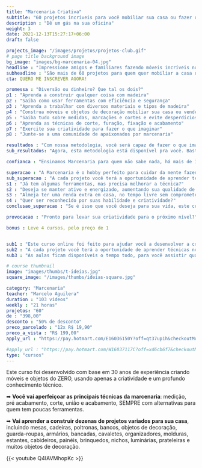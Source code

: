 ```yaml
---
title: "Marcenaria Criativa"
subtitle: "60 projetos incríveis para você mobiliar sua casa ou fazer um extra"
description : "Dê um gás na sua oficina"
weight: 3
date: 2021-12-13T15:27:17+06:00
draft: false

projects_image: "/images/projetos/projetos-club.gif"
# page title background image
bg_image: "images/bg-marcenaria-04.jpg"
headline : "Impressione amigos e familiares fazendo móveis incríveis no seu tempo livre"
subheadline : "São mais de 60 projetos para quem quer mobiliar a casa ou fazer uma grana, sem abrir mão da liberdade"
cta: QUERO ME INSCREVER AGORA!

promessa : "Diversão ou dinheiro? Que tal os dois?"
p1 : "Aprenda a construir qualquer coisa com madeira"
p2 : "Saiba como usar ferramentas com eficiência e segurança"
p3 : "Aprenda a trabalhar com diversos materiais e tipos de madeira"
p4 : "Construa móveis e objetos de decoração mobiliar sua casa ou vender"
p5 : "Saiba tudo sobre medidas, marcações e cortes e evite desperdícios"
p6 : "Aprenda as técnicas de corte, furação, fixação e acabamento"
p7 : "Exercite sua criatividade para fazer o que imaginar"
p8 : "Junte-se a uma comunidade de apaixonados por marcenaria"

resultados : "Com nossa metodologia, você será capaz de fazer o que imaginar"
sub_resultados: "Agora, esta metodologia está disponível pra você. Basta ver os resultados de alguns dos nossos alunos:"

confianca : "Ensinamos Marcenaria para quem não sabe nada, há mais de 11 anos"

superacao : "A Marcenaria é o hobby perfeito para cuidar da mente fazendo uma graninha extra"
sub_superacao : "A cada projeto você terá a oportunidade de aprender técnicas novas e ampliar o seu entendimento sobre marcenaria, até atingir o ponto em que você será capaz de fazer qualquer coisa que imaginar."
s1 : "Já tem algumas ferramentas, mas precisa melhorar a técnica?"
s2 : "Deseja se manter ativo e energizado, aumentando sua qualidade de vida?"
s3 : "Almeja ter uma renda extra em casa, no tempo livre sem comprometer o lazer?"
s4 : "Quer ser reconhecido por suas habilidade e criatividade?"
conclusao_superacao : "Se é isso que você deseja para sua vida, este curso é pra você"

provocacao : "Pronto para levar sua criatividade para o próximo nível?"

bonus : Leve 4 cursos, pelo preço de 1


sub1 : "Este curso online foi feito para ajudar você a desenvolver a criatividade enquanto coloca a mão na massa. Ou melhor, na madeira!"
sub2 : "A cada projeto você terá a oportunidade de aprender técnicas novas e ampliar o seu entendimento sobre marcenaria, até atingir o ponto em que você será capaz de fazer qualquer coisa que imaginar."
sub3 : "As aulas ficam disponíveis o tempo todo, para você assistir quando quiser e de onde quiser. E você terá acesso a um grupo exclusivo no Telegram, para resolver todas as suas dúvidas."

# course thumbnail
image: "images/thumbs/t-ideias.jpg"
square_image: "/images/thumbs/ideias-square.jpg"

category: "Marcenaria"
teacher: "Marcelo Aguilera"
duration : "103 vídeos"
weekly : "21 horas"
projetos: "60"
de : "398,00"
desconto : "50% de desconto"
preco_parcelado : "12x R$ 19,90"
preco_a_vista : "R$ 199,00"
apply_url : "https://pay.hotmart.com/E16036150Y?off=qt37up1h&checkoutMode=10"

#apply_url : "https://pay.hotmart.com/W16037117C?off=xd6cb6f7&checkoutMode=10&offDiscount=65OFF"
type: "cursos"
---
```

Este curso foi desenvolvido com base em 30 anos de experiência criando móveis e objetos do ZERO, usando apenas a criatividade e um profundo conhecimento técnico.

➡ **Você vai aperfeiçoar as principais técnicas da marcenaria**: medição, pré acabamento, corte, união e acabamento, SEMPRE com alternativas para quem tem poucas ferramentas.

➡ **Vai aprender a construir dezenas de projetos variados para sua casa**, incluindo mesas, cadeiras, poltronas, bancos, objetos de decoração, guarda-roupas, armários, bancadas, cavaletes, organizadores, molduras, estantes, cabideiros, painéis, brinquedos, nichos, luminárias, prateleiras e muitos objetos de decoração.


{{< youtube Q4IAVMhopKc >}}
